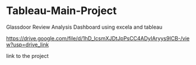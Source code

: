 # Tableau-Main-Project
Glassdoor Review Analysis Dashboard using excela and tableau

https://drive.google.com/file/d/1hD_lcsmXJDtJpPsCC4ADyIAryys9ICB-/view?usp=drive_link

link to the project
